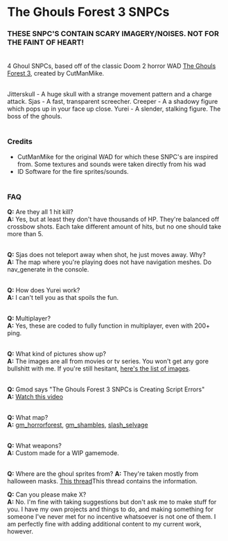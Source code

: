 # The Ghouls Forest 3 SNPCs
### THESE SNPC'S CONTAIN SCARY IMAGERY/NOISES. NOT FOR THE FAINT OF HEART!<br/><br/>

4 Ghoul SNPCs, based off of the classic Doom 2 horror WAD [The Ghouls Forest 3](https://forum.zdoom.org/viewtopic.php?f=45&t=13704&sid=112f105dc6473f9756a907318123cc44), created by CutManMike.<br/><br/>

Jitterskull - A huge skull with a strange movement pattern and a charge attack.
Sjas - A fast, transparent screecher.
Creeper - A a shadowy figure which pops up in your face up close.
Yurei - A slender, stalking figure. The boss of the ghouls.<br/><br/>


### Credits
* CutManMike for the original WAD for which these SNPC's are inspired from. Some textures and sounds were taken directly from his wad
* ID Software for the fire sprites/sounds.<br/><br/>


### FAQ
**Q:** Are they all 1 hit kill?<br/>
**A:** Yes, but at least they don't have thousands of HP. They're balanced off crossbow shots. Each take different amount of hits, but no one should take more than 5.<br/><br/>

**Q:** Sjas does not teleport away when shot, he just moves away. Why?<br/>
**A:** The map where you're playing does not have navigation meshes. Do nav_generate in the console.<br/><br/>

**Q:** How does Yurei work?<br/>
**A:** I can't tell you as that spoils the fun.<br/><br/>

**Q:** Multiplayer?<br/>
**A:** Yes, these are coded to fully function in multiplayer, even with 200+ ping.<br/><br/>

**Q:** What kind of pictures show up?<br/>
**A:** The images are all from movies or tv series. You won't get any gore bullshitt with me. If you're still hesitant, [here's the list of images](https://i.imgur.com/yzbDDBF.png).<br/><br/>

**Q:** Gmod says "The Ghouls Forest 3 SNPCs is Creating Script Errors"<br/>
**A:** [Watch this video](https://www.youtube.com/watch?v=ppH2--qS9Sc)<br/><br/>

**Q:** What map?<br/>
**A:** [gm_horrorforest](https://steamcommunity.com/sharedfiles/filedetails/?id=297389768), [gm_shambles](https://steamcommunity.com/sharedfiles/filedetails/?id=151544081), [slash_selvage](https://steamcommunity.com/sharedfiles/filedetails/?id=798554357)<br/><br/>

**Q:** What weapons?<br/>
**A:** Custom made for a WIP gamemode.<br/><br/>

**Q:** Where are the ghoul sprites from?
**A:** They're taken mostly from halloween masks. [This thread](http://cutstuff.net/forum/index.php?topic=400.msg#msg)This thread contains the information.

**Q:** Can you please make X?<br/>
**A:** No. I'm fine with taking suggestions but don't ask me to make stuff for you. I have my own projects and things to do, and making something for someone I've never met for no incentive whatsoever is not one of them. I am perfectly fine with adding additional content to my current work, however.<br/><br/>
